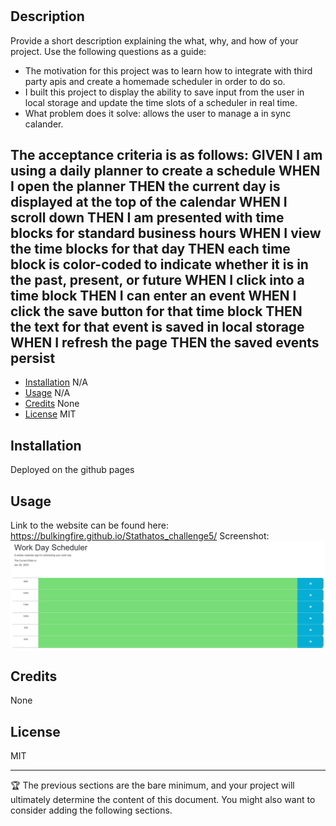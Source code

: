 # <Challenge-5>

## Description

Provide a short description explaining the what, why, and how of your project. Use the following questions as a guide:

- The motivation for this project was to learn how to integrate with third party apis and create a homemade scheduler in order to do so. 
- I built this project to display the ability to save input from the user in local storage and update the time slots of a scheduler in real time.  
- What problem does it solve: allows the user to manage a in sync calander. 

The acceptance criteria is as follows:
GIVEN I am using a daily planner to create a schedule
WHEN I open the planner
THEN the current day is displayed at the top of the calendar
WHEN I scroll down
THEN I am presented with time blocks for standard business hours
WHEN I view the time blocks for that day
THEN each time block is color-coded to indicate whether it is in the past, present, or future
WHEN I click into a time block
THEN I can enter an event
WHEN I click the save button for that time block
THEN the text for that event is saved in local storage
WHEN I refresh the page
THEN the saved events persist
-


- [Installation](#installation) N/A
- [Usage](#usage) N/A
- [Credits](#credits) None
- [License](#license) MIT

## Installation

Deployed on the github pages 

## Usage

Link to the website can be found here: https://bulkingfire.github.io/Stathatos_challenge5/
Screenshot:
![screenshot](pass.PNG)

## Credits

None

## License

MIT

---

🏆 The previous sections are the bare minimum, and your project will ultimately determine the content of this document. You might also want to consider adding the following sections.

